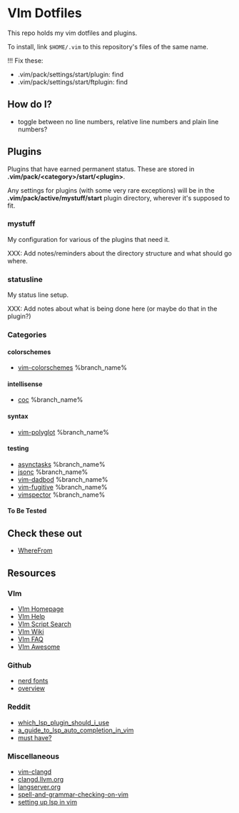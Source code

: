 # VIm Dotfiles

This repo holds my vim dotfiles and plugins.

To install, link `$HOME/.vim` to this repository's files of the same name.


!!! Fix these:

* .vim/pack/settings/start/plugin: find
* .vim/pack/settings/start/ftplugin: find

## How do I?

* toggle between no line numbers, relative line numbers and plain line numbers?

## Plugins

Plugins that have earned permanent status. These are stored in
**.vim/pack/&lt;category&gt;/start/&lt;plugin&gt;**.

Any settings for plugins (with some very rare exceptions) will be in the
**.vim/pack/active/mystuff/start** plugin directory, wherever it's supposed to fit.

### mystuff

My configuration for various of the plugins that need it.

XXX: Add notes/reminders about the directory structure and what should go
     where.

### statusline

My status line setup.

XXX: Add notes about what is being done here (or maybe do that in the plugin?)

### Categories

#### colorschemes

* [vim-colorschemes](https://github.com/EvitanRelta/vim-colorschemes.git) %branch_name%

#### intellisense

* [coc](https://github.com/neoclide/coc.nvim.git) %branch_name%

#### syntax

* [vim-polyglot](https://github.com/sheerun/vim-polyglot.git) %branch_name%

#### testing

* [asynctasks](https://github.com/skywind3000/asynctasks.vim.git) %branch_name%
* [jsonc](https://github.com/neoclide/jsonc.vim.git) %branch_name%
* [vim-dadbod](https://github.com/tpope/vim-dadbod.git) %branch_name%
* [vim-fugitive](https://github.com/tpope/vim-fugitive.git) %branch_name%
* [vimspector](https://github.com/puremourning/vimspector) %branch_name%

#### To Be Tested


## Check these out

* [WhereFrom](https://www.drchip.org/astronaut/vim/index.html#WHEREFROM)

## Resources

### VIm

* [VIm Homepage](https://www.vim.org/)
* [VIm Help](https://www.vimhelp.org/)
* [VIm Script Search](https://www.vim.org/scripts/script_search_results.php)
* [VIm Wiki](https://vim.fandom.com/wiki/Vim_Tips_Wiki)
* [VIm FAQ](https://github.com/chrisbra/vim_faq/)
* [VIm Awesome](https://vimawesome.com/)

### Github

* [nerd fonts](https://github.com/ryanoasis/nerd-fonts)
* [overview](https://microsoft.github.io/language-server-protocol/overviews/lsp/overview/)

### Reddit

* [which_lsp_plugin_should_i_use](https://www.reddit.com/r/vim/comments/7lnhrt/which_lsp_plugin_should_i_use/)
* [a_guide_to_lsp_auto_completion_in_vim](https://www.reddit.com/r/vim/comments/b33lc1/a_guide_to_lsp_auto_completion_in_vim/)
* [must have?](https://www.reddit.com/r/vim/comments/ulphgp/what_are_your_musthave_vimnvim_extensions/)

### Miscellaneous

* [vim-clangd](http://aliquote.org/post/vim-clangd/)
* [clangd.llvm.org](https://clangd.llvm.org/)
* [langserver.org](https://langserver.org/)
* [spell-and-grammar-checking-on-vim](https://ncona.com/2018/12/spell-and-grammar-checking-on-vim/)
* [setting up lsp in vim](https://ncona.com/2021/12/setting-up-lsp-in-vim)